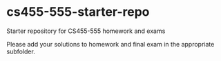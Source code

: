 # cs455-555-starter-repo
Starter repository for CS455-555 homework and exams

Please add your solutions to homework and final exam in the appropriate subfolder.
